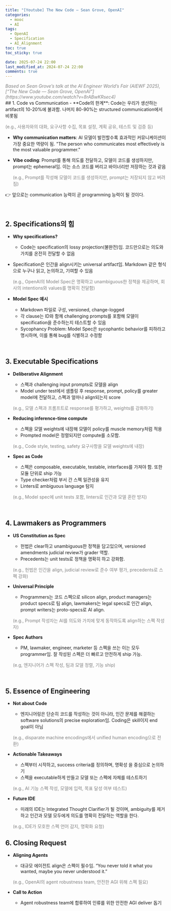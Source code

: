 ```yaml
---
title: "[Youtube] The New Code — Sean Grove, OpenAI"
categories:
  - mooc
  - AI
tags:
  - OpenAI
  - Specification
  - AI_Alignment
toc: true
toc_sticky: true

date: 2025-07-24 22:00
last_modified_at: 2024-07-24 22:00
comments: true
---
```


<span style="color: gray; font-style: italic;">
Based on Sean Grove’s talk at the AI Engineer World’s Fair (AIEWF 2025), [“The New Code — Sean Grove, OpenAI”](https://www.youtube.com/watch?v=8rABwKRsec4)
</span>

<br>
## 1. Code vs Communication
- **Code의 한계**: Code는 우리가 생산하는 artifact의 10-20%에 불과함. 나머지 80-90%는 structured communication에서 비롯됨
  
  <span style="color: grey;">(e.g., 사용자와의 대화, 요구사항 수집, 목표 설정, 계획 공유, 테스트 및 검증 등)</span>

- **Why communication matters**: AI 모델이 발전할수록 효과적인 커뮤니케이션이 가장 중요한 역량이 됨. "The person who communicates most effectively is the most valuable programmer."

- **Vibe coding**: Prompt를 통해 의도를 전달하고, 모델이 코드를 생성하지만, prompt는 ephemeral임. 이는 소스 코드를 버리고 바이너리만 저장하는 것과 같음

  <span style="color: grey;">
  (e.g., Prompt를 작성해 모델이 코드를 생성하지만, prompt는 저장되지 않고 버려짐)</span>

👉 앞으로는 communication 능력이 곧 programming 능력이 될 것이다.

<br>

## 2. Specifications의 힘

- **Why specifications?**
  - Code는 specification의 lossy projection(불완전)임. 코드만으로는 의도와 가치를 온전히 전달할 수 없음
- Specification은 인간을 align시키는 universal artifact임. Markdown 같은 형식으로 누구나 읽고, 논의하고, 기여할 수 있음
  
  <span style="color: grey;">(e.g., OpenAI의 Model Spec은 명확하고 unambiguous한 정책을 제공하며, 회사의 intentions와 values를 명확히 전달함)</span>
- **Model Spec 예시**
  - Markdown 파일로 구성, versioned, change-logged
  - 각 clause는 ID와 함께 challenging prompts를 포함해 모델이 specification을 준수하는지 테스트할 수 있음
  - Sycophancy Problem: Model Spec은 sycophantic behavior를 피하라고 명시하며, 이를 통해 bug를 식별하고 수정함

<br>

## 3. Executable Specifications

- **Deliberative Alignment**
  - 스펙과 challenging input prompts로 모델을 align
  - Model under test에서 샘플링 후 response, prompt, policy를 greater model에 전달하고, 스펙과 얼마나 align되는지 score
  
  <span style="color: grey;">(e.g., 모델 스펙과 프롬프트로 response를 평가하고, weights를 강화하기)</span>

- **Reducing inference-time compute**
  - 스펙을 모델 weights에 내장해 모델이 policy를 muscle memory처럼 적용
  - Prompted model은 정렬되지만 compute를 소모함.  
  
  <span style="color: grey;">(e.g., Code style, testing, safety 요구사항을 모델 weights에 내장)</span>

- **Spec as Code**
  - 스펙은 composable, executable, testable, interfaces를 가져야 함. 또한 모듈 단위로 ship 가능
  - Type checker처럼 부서 간 스펙 일관성을 유지
  - Linters로 ambiguous language 탐지
  
  <span style="color: grey;">(e.g., Model spec에 unit tests 포함, linters로 인간과 모델 혼란 방지)</span>

<br>


## 4. Lawmakers as Programmers

- **US Constitution as Spec**
  - 헌법은 clear하고 unambiguous한 정책을 담고있으며, versioned amendments judicial review가 grader 역할. 
  - Precedents는 unit tests로 정책을 명확히 하고 강화함.  
  
  <span style="color: grey;">(e.g., 헌법은 인간을 align, judicial review로 준수 여부 평가, precedents로 스펙 강화)</span>

- **Universal Principle**
  - Programmers는 코드 스펙으로 silicon align, product managers는 product specs로 팀 align, lawmakers는 legal specs로 인간 align, prompt writers는 proto-specs로 AI align.  
  
  <span style="color: grey;">(e.g., Prompt 작성자는 AI를 의도와 가치에 맞게 동작하도록 align하는 스펙 작성자)</span>

- **Spec Authors**
  - PM, lawmaker, engineer, marketer 등 스펙을 쓰는 이는 모두 programmer임. 잘 작성된 스펙은 더 빠르고 안전하게 ship 가능.  
  
  <span style="color: grey;">(e.g, 엔지니어가 스펙 작성, 팀과 모델 정렬, 기능 ship)</span>

<br>

## 5. Essence of Engineering

- **Not about Code**
  - 엔지니어링은 단순히 코드를 작성하는 것이 아니라, 인간 문제를 해결하는 software solutions의 precise exploration임. Coding은 skill이지 end goal이 아님
  
  <span style="color: grey;">(e.g., disparate machine encodings에서 unified human encoding으로 전환)</span>

- **Actionable Takeaways**
  - 스펙부터 시작하고, success criteria를 정의하며, 명확성 을 중심으로 논의하기
  - 스펙을 executable하게 만들고 모델 또는 스펙에 자체를 테스트하기
  
  <span style="color: grey;">(e.g., AI 기능 스펙 작성, 모델에 입력, 목표 달성 여부 테스트)</span>

- **Future IDE**
  - 미래의 IDE는 Integrated Thought Clarifier가 될 것이며, ambiguity를 제거하고 인간과 모델 모두에게 의도를 명확히 전달하는 역할을 한다.
  
  <span style="color: grey;">(e.g., IDE가 모호한 스펙 언어 감지, 명확화 요청)</span>

## 6. Closing Request

- **Aligning Agents**
  - 대규모 에이전트 align은 스펙이 필수임. “You never told it what you wanted, maybe you never understood it.”  
  
  <span style="color: grey;">(e.g., OpenAI의 agent robustness team, 안전한 AGI 위해 스펙 필요)</span>
- **Call to Action**
  - Agent robustness team에 합류하여 인류를 위한 안전한 AGI deliver 돕기


<br><br>